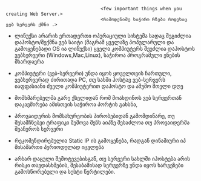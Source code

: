                                        <few important things when you creating Web Server.>
                                       <რამოდენიმე საჭირო რჩება როდესაც ვებ სერვერს ქმნი .>
 - ლინუქსი არარის ერთადერთი ოპერაციული სისტემა სადაც შეგიძლია დაჰოსტო/შექმნა ვებ საიტი (მაგრამ ყველაზე პოპულარული და გამოყენებადი OS
 ია ლინუქსი)
 ყველა კომპიუტერს შეუძლია დაჰოსტოს ვებსერვერი (Windows,Mac,Linux), საჭიროა პროგრამული ენების მხარდაერა
 
 - კომპიუტერი (ვებ-სერვერი) უნდა იყოს ყოველთვის ჩართული, ვებსერვერად ძირითადა PC, თუ სახში ჰოსტავ ვებ-სერვერს იაფფასიანი ძველი კომპიუტერით დაჰოსტო და ამუშო მთელი დღე 
 
 - მომხმარებელმა გარე ქსელიდან რომ მოახდინოს ვებ სერვერთან დაკავშირება ამისთვის საჭიროა პორტის გახსნა, 
 
 - პროვაიდერის მომსახურეობის პირობებიდან გამომდინარე, თუ შესამჩნებვი ტრაფიკი შემოვა შენს აიპზე შესაძლოა თუ პროვაიდერმა შეაჩეროს სერვერი
 
 - რეკომენდირებულია Static IP ის გამოყენება, რადგან დინამიური იპ მისამართი პერიოდულად იცვლება 
 
 - არხარ დაცული შემოტევებისგან, თუ სერვერი სახლში იჰოსტება არის რისკი თავდასხმების, შესაბამისად სერვერზე უნდა იყოს ხარვეზები გამოსწორებული და სუსტი წერტილები.
